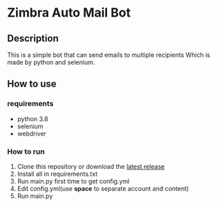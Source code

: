 # Zimbra Auto Mail Bot
## Description
This is a simple bot that can send emails to multiple recipients Which is made by python and selenium.
## How to use
### requirements
- python 3.8
- selenium
- webdriver
### How to run
1. Clone this repository or download the [latest release](https://github.com/KXX-Hub/Line_Gas_Notify/releases/tag/v0.1.0)
2. Install all in requirements.txt
3. Run main.py first time to get config.yml
4. Edit config.yml(use **space** to separate account and content)
5. Run main.py
